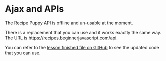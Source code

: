 # Ajax and APIs

The Recipe Puppy API is offline and un-usable at the moment.

There is a replacement that you can use and it works exactly the same way. The URL is https://recipes.beginnerjavascript.com/api.

You can refer to the [lesson finished file on GitHub](https://github.com/wesbos/beginner-javascript/blob/master/exercises/75%20-%20CORS%20and%20Recipes/scripts-FINISHED.js#L1) to see the updated code that you can use.
